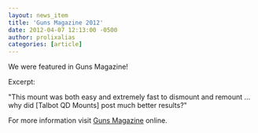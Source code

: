```yaml
---
layout: news_item
title: 'Guns Magazine 2012'
date: 2012-04-07 12:13:00 -0500
author: prolixalias
categories: [article]
---
```


We were featured in Guns Magazine!

Excerpt:

"This mount was both easy and extremely fast to dismount and remount ... why did [Talbot QD Mounts] post much better results?"

For more information visit [Guns Magazine](http://fmgpublications.ipaperus.com/FMGPublications/GUNS/GUNS0412/?Page=18) online.
